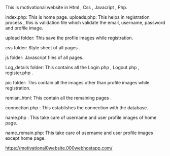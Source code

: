 This is motivational website in Html , Css , Javacript , Php.

index.php: This is home page.
uploads.php: This helps in registration process , this is validation file which validate the email, username, password and profile image.

upload folder: This save the profile images while registration.

css folder: Style sheet of all pages .

js folder: Javascript files of all pages.

Log_details folder: This contains all the Login.php , Logout.php , register.php .

pic folder: This contain all the images other than profile images while registration.

remian_html: This contain all the remaining pages .

connection.php : This establishes the connection with the database.

name.php :  This take care of username and user profile images of home page.

name_remain.php:  This take care of username and user profile images except home page.

https://motivational0website.000webhostapp.com/

